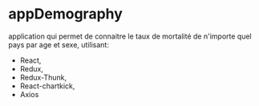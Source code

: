 # appDemography
application qui permet de connaitre le taux de mortalité de n'importe quel pays par age et sexe, utilisant:
- React,
- Redux,
- Redux-Thunk,
- React-chartkick,
- Axios

